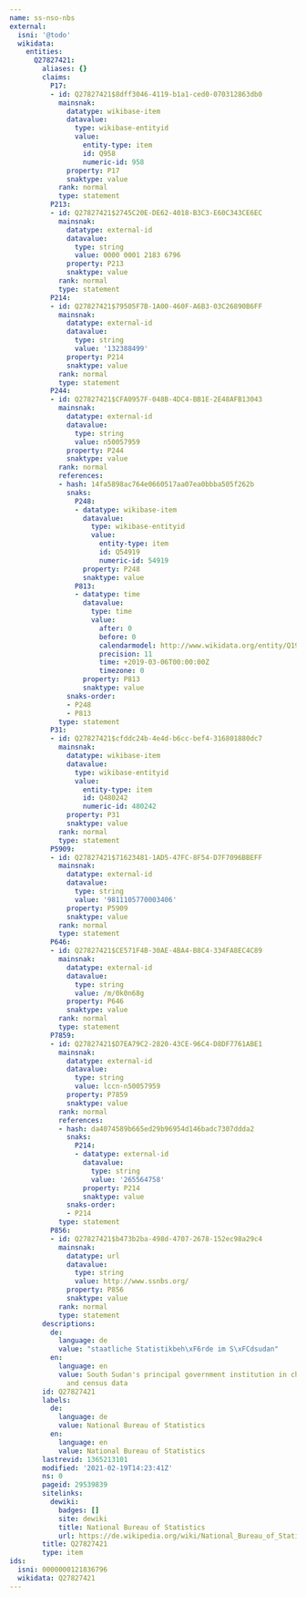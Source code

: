 ```yaml
---
name: ss-nso-nbs
external:
  isni: '@todo'
  wikidata:
    entities:
      Q27827421:
        aliases: {}
        claims:
          P17:
          - id: Q27827421$8dff3046-4119-b1a1-ced0-070312863db0
            mainsnak:
              datatype: wikibase-item
              datavalue:
                type: wikibase-entityid
                value:
                  entity-type: item
                  id: Q958
                  numeric-id: 958
              property: P17
              snaktype: value
            rank: normal
            type: statement
          P213:
          - id: Q27827421$2745C20E-DE62-4018-B3C3-E60C343CE6EC
            mainsnak:
              datatype: external-id
              datavalue:
                type: string
                value: 0000 0001 2183 6796
              property: P213
              snaktype: value
            rank: normal
            type: statement
          P214:
          - id: Q27827421$79505F7B-1A00-460F-A6B3-03C26890B6FF
            mainsnak:
              datatype: external-id
              datavalue:
                type: string
                value: '132388499'
              property: P214
              snaktype: value
            rank: normal
            type: statement
          P244:
          - id: Q27827421$CFA0957F-048B-4DC4-BB1E-2E48AFB13043
            mainsnak:
              datatype: external-id
              datavalue:
                type: string
                value: n50057959
              property: P244
              snaktype: value
            rank: normal
            references:
            - hash: 14fa5898ac764e0660517aa07ea0bbba505f262b
              snaks:
                P248:
                - datatype: wikibase-item
                  datavalue:
                    type: wikibase-entityid
                    value:
                      entity-type: item
                      id: Q54919
                      numeric-id: 54919
                  property: P248
                  snaktype: value
                P813:
                - datatype: time
                  datavalue:
                    type: time
                    value:
                      after: 0
                      before: 0
                      calendarmodel: http://www.wikidata.org/entity/Q1985727
                      precision: 11
                      time: +2019-03-06T00:00:00Z
                      timezone: 0
                  property: P813
                  snaktype: value
              snaks-order:
              - P248
              - P813
            type: statement
          P31:
          - id: Q27827421$cfddc24b-4e4d-b6cc-bef4-316801880dc7
            mainsnak:
              datatype: wikibase-item
              datavalue:
                type: wikibase-entityid
                value:
                  entity-type: item
                  id: Q480242
                  numeric-id: 480242
              property: P31
              snaktype: value
            rank: normal
            type: statement
          P5909:
          - id: Q27827421$71623481-1AD5-47FC-8F54-D7F7096BBEFF
            mainsnak:
              datatype: external-id
              datavalue:
                type: string
                value: '9811105770003406'
              property: P5909
              snaktype: value
            rank: normal
            type: statement
          P646:
          - id: Q27827421$CE571F4B-30AE-4BA4-B8C4-334FA8EC4C89
            mainsnak:
              datatype: external-id
              datavalue:
                type: string
                value: /m/0k0n68g
              property: P646
              snaktype: value
            rank: normal
            type: statement
          P7859:
          - id: Q27827421$D7EA79C2-2820-43CE-96C4-D8DF7761ABE1
            mainsnak:
              datatype: external-id
              datavalue:
                type: string
                value: lccn-n50057959
              property: P7859
              snaktype: value
            rank: normal
            references:
            - hash: da4074589b665ed29b96954d146badc7307ddda2
              snaks:
                P214:
                - datatype: external-id
                  datavalue:
                    type: string
                    value: '265564758'
                  property: P214
                  snaktype: value
              snaks-order:
              - P214
            type: statement
          P856:
          - id: Q27827421$b473b2ba-498d-4707-2678-152ec98a29c4
            mainsnak:
              datatype: url
              datavalue:
                type: string
                value: http://www.ssnbs.org/
              property: P856
              snaktype: value
            rank: normal
            type: statement
        descriptions:
          de:
            language: de
            value: "staatliche Statistikbeh\xF6rde im S\xFCdsudan"
          en:
            language: en
            value: South Sudan's principal government institution in charge of statistics
              and census data
        id: Q27827421
        labels:
          de:
            language: de
            value: National Bureau of Statistics
          en:
            language: en
            value: National Bureau of Statistics
        lastrevid: 1365213101
        modified: '2021-02-19T14:23:41Z'
        ns: 0
        pageid: 29539839
        sitelinks:
          dewiki:
            badges: []
            site: dewiki
            title: National Bureau of Statistics
            url: https://de.wikipedia.org/wiki/National_Bureau_of_Statistics
        title: Q27827421
        type: item
ids:
  isni: 0000000121836796
  wikidata: Q27827421
---
```

